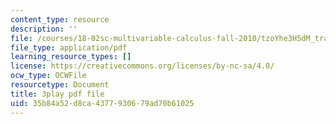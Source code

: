 ```yaml
---
content_type: resource
description: ''
file: /courses/18-02sc-multivariable-calculus-fall-2010/tzoYhe3H5dM_transcript.pdf
file_type: application/pdf
learning_resource_types: []
license: https://creativecommons.org/licenses/by-nc-sa/4.0/
ocw_type: OCWFile
resourcetype: Document
title: 3play pdf file
uid: 35b84a52-d8ca-4377-9306-79ad70b61025
---
```

